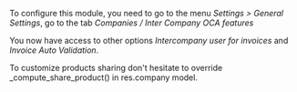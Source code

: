 To configure this module, you need to go to the menu *Settings \>
General Settings*, go to the tab *Companies / Inter Company OCA
features*

You now have access to other options *Intercompany user for invoices* and
*Invoice Auto Validation*.

To customize products sharing don't hesitate to override
\_compute_share_product() in res.company model.
